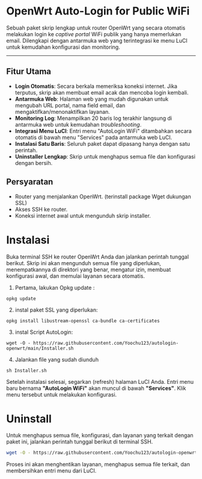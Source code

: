 # OpenWrt Auto-Login for Public WiFi

Sebuah paket skrip lengkap untuk router OpenWrt yang secara otomatis melakukan login ke *captive portal* WiFi publik yang hanya memerlukan email. Dilengkapi dengan antarmuka web yang terintegrasi ke menu LuCI untuk kemudahan konfigurasi dan monitoring.

---

## Fitur Utama

-   **Login Otomatis**: Secara berkala memeriksa koneksi internet. Jika terputus, skrip akan membuat email acak dan mencoba login kembali.
-   **Antarmuka Web**: Halaman web yang mudah digunakan untuk mengubah URL portal, nama field email, dan mengaktifkan/menonaktifkan layanan.
-   **Monitoring Log**: Menampilkan 20 baris log terakhir langsung di antarmuka web untuk kemudahan *troubleshooting*.
-   **Integrasi Menu LuCI**: Entri menu "AutoLogin WiFi" ditambahkan secara otomatis di bawah menu "Services" pada antarmuka web LuCI.
-   **Instalasi Satu Baris**: Seluruh paket dapat dipasang hanya dengan satu perintah.
-   **Uninstaller Lengkap**: Skrip untuk menghapus semua file dan konfigurasi dengan bersih.

## Persyaratan

-   Router yang menjalankan OpenWrt. (terinstall package Wget dukungan SSL)
-   Akses SSH ke router.
-   Koneksi internet awal untuk mengunduh skrip installer.

# Instalasi

Buka terminal SSH ke router OpenWrt Anda dan jalankan perintah tunggal berikut. Skrip ini akan mengunduh semua file yang diperlukan, menempatkannya di direktori yang benar, mengatur izin, membuat konfigurasi awal, dan memulai layanan secara otomatis.

1. Pertama, lakukan Opkg update :

```
opkg update
```

2. instal paket SSL yang diperlukan:
```
opkg install libustream-openssl ca-bundle ca-certificates
```


3. instal Script AutoLogin:
```
wget -O - https://raw.githubusercontent.com/Yoochu123/autologin-openwrt/main/Installer.sh
```

4. Jalankan file yang sudah diunduh
```
sh Installer.sh
```
Setelah instalasi selesai, segarkan (refresh) halaman LuCI Anda. Entri menu baru bernama **"AutoLogin WiFi"** akan muncul di bawah **"Services"**. Klik menu tersebut untuk melakukan konfigurasi.

# Uninstall

Untuk menghapus semua file, konfigurasi, dan layanan yang terkait dengan paket ini, jalankan perintah tunggal berikut di terminal SSH.

```sh
wget -O - https://raw.githubusercontent.com/Yoochu123/autologin-openwrt/main/uninstall.sh | sh
```

Proses ini akan menghentikan layanan, menghapus semua file terkait, dan membersihkan entri menu dari LuCI.
